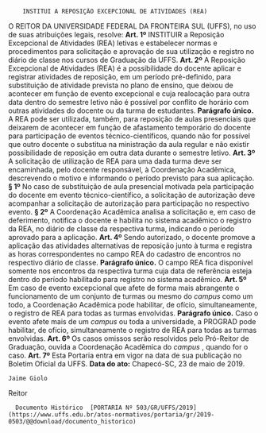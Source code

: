         INSTITUI A REPOSIÇÃO EXCEPCIONAL DE ATIVIDADES (REA)  

 O REITOR DA UNIVERSIDADE FEDERAL DA FRONTEIRA SUL (UFFS), no uso de suas atribuições legais, resolve:   **Art. 1º**  INSTITUIR a Reposição Excepcional de Atividades (REA) letivas e estabelecer normas e procedimentos para solicitação e aprovação de sua utilização e registro no diário de classe nos cursos de Graduação da UFFS.   **Art. 2º**  A Reposição Excepcional de Atividades (REA) é a possibilidade do docente aplicar e registrar atividades de reposição, em um período pré-definido, para substituição de atividade prevista no plano de ensino, que deixou de acontecer em função de evento excepcional e cuja realocação para outra data dentro do semestre letivo não é possível por conflito de horário com outras atividades do docente ou da turma de estudantes. **Parágrafo único.**  A REA pode ser utilizada, também, para reposição de aulas presenciais que deixarem de acontecer em função de afastamento temporário do docente para participação de eventos técnico-científicos, quando não for possível que outro docente o substitua na ministração da aula regular e não existir possibilidade de reposição em outra data durante o semestre letivo.   **Art. 3º**  A solicitação de utilização de REA para uma dada turma deve ser encaminhada, pelo docente responsável, à Coordenação Acadêmica, descrevendo o motivo e informando o período previsto para sua aplicação. **§ 1º**  No caso de substituição de aula presencial motivada pela participação do docente em evento técnico-científico, a solicitação de autorização deve acompanhar a solicitação de autorização para participação no respectivo evento. **§ 2º**  A Coordenação Acadêmica analisa a solicitação e, em caso de deferimento, notifica o docente e habilita no sistema acadêmico o registro da REA, no diário de classe da respectiva turma, indicando o período aprovado para a aplicação.   **Art. 4º**  Sendo autorizado, o docente promove a aplicação das atividades alternativas de reposição junto à turma e registra as horas correspondentes no campo REA do cadastro de encontros no respectivo diário de classe. **Parágrafo único.**  O campo REA fica disponível somente nos encontros da respectiva turma cuja data de referência esteja dentro do período habilitado para registro no sistema acadêmico.   **Art. 5º**  Em caso de evento excepcional que afete de forma mais abrangente o funcionamento de um conjunto de turmas ou mesmo do *campus*  como um todo, a Coordenação Acadêmica pode habilitar, de ofício, simultaneamente, o registro de REA para todas as turmas envolvidas. **Parágrafo único.**  Caso o evento afete mais de um *campus*  ou toda a universidade, a PROGRAD pode habilitar, de ofício, simultaneamente o registro de REA para todas as turmas envolvidas.   **Art. 6º**  Os casos omissos serão resolvidos pelo Pró-Reitor de Graduação, ouvida a Coordenação Acadêmica do *campus* , quando for o caso.   **Art. 7º**  Esta Portaria entra em vigor na data de sua publicação no Boletim Oficial da UFFS.      **Data do ato:** Chapecó-SC, 23 de maio de 2019.   
 

    Jaime Giolo   
 Reitor 

      Documento Histórico  [PORTARIA Nº 503/GR/UFFS/2019](https://www.uffs.edu.br/atos-normativos/portaria/gr/2019-0503/@@download/documento_historico)     
      